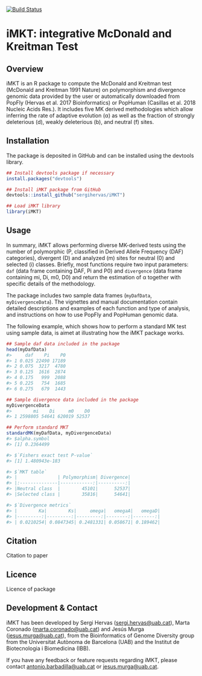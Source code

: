 [![Build Status](https://travis-ci.org/sergihervas/iMKT.svg?branch=master)](https://travis-ci.org/sergihervas/iMKT)

# iMKT: integrative McDonald and Kreitman Test


Overview
--------
iMKT is an R package to compute the McDonald and Kreitman test (McDonald and Kreitman 1991 Nature) on polymorphism and divergence genomic data provided by the user or automatically downloaded from PopFly (Hervas et al. 2017 Bioinformatics) or PopHuman (Casillas et al. 2018 Nucleic Acids Res.). It includes five MK derived methodologies which allow inferring the rate of adaptive evolution (α) as well as the fraction of strongly deleterious (d), weakly deleterious (b), and neutral (f) sites.


Installation
------------
The package is deposited in GitHub and can be installed using the devtools library.
``` r
## Install devtools package if necessary
install.packages("devtools")

## Install iMKT package from GitHub
devtools::install_github("sergihervas/iMKT")

## Load iMKT library
library(iMKT)
```


Usage
-----
In summary, iMKT allows performing diverse MK-derived tests using the number of polymorphic (P, classified in Derived Allele Frequency (DAF) categories), divergent (D) and analyzed (m) sites for neutral (0) and selected (i) classes. Briefly, most functions require two input parameters: ```daf``` (data frame containing DAF, Pi and P0) and ```divergence``` (data frame containing mi, Di, m0, D0) and return the estimation of α together with specific details of the methodology.

The package includes two sample data frames (```myDafData```, ```myDivergenceData```). The vignettes and manual documentation contain detailed descriptions and examples of each function and type of analysis, and instructions on how to use PopFly and PopHuman genomic data.

The following example, which shows how to perform a standard MK test using sample data, is aimet at illustrating how the iMKT package works.
``` r
## Sample daf data included in the package
head(myDafData)
#>     daf    Pi    P0
#> 1 0.025 22490 17189
#> 2 0.075  3217  4780
#> 3 0.125  1616  2874
#> 4 0.175   999  2088
#> 5 0.225   754  1685
#> 6 0.275   679  1443

## Sample divergence data included in the package
myDivergenceData
#>        mi    Di     m0    D0
#> 1 2598805 54641 620019 52537

## Perform standard MKT
standardMK(myDafData, myDivergenceData)
#> $alpha.symbol
#> [1] 0.2364499

#> $`Fishers exact test P-value`
#> [1] 1.480943e-183

#> $`MKT table`
#> |               | Polymorphism| Divergence|
#> |:--------------|------------:|----------:|
#> |Neutral class  |        45101|      52537|
#> |Selected class |        35816|      54641|

#> $`Divergence metrics`
#> |        Ka|        Ks|     omega|   omegaA|   omegaD|
#> |---------:|---------:|---------:|--------:|--------:|
#> | 0.0210254| 0.0847345| 0.2481331| 0.058671| 0.189462|
```


Citation
--------
Citation to paper


Licence
-------
Licence of package


Development & Contact
---------------------
iMKT has been developed by Sergi Hervas (sergi.hervas@uab.cat), Marta Coronado (marta.coronado@uab.cat) and Jesús Murga (jesus.murga@uab.cat), from the Bioinformatics of Genome Diversity group from the Universitat Autònoma de Barcelona (UAB) and the Institut de Biotecnologia i Biomedicina (IBB).

If you have any feedback or feature requests regarding iMKT, please contact antonio.barbadilla@uab.cat or jesus.murga@uab.cat.
